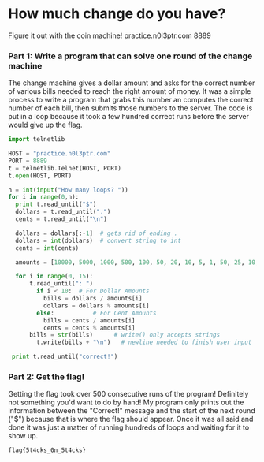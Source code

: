 # How much change do you have? 
Figure it out with the coin machine! practice.n0l3ptr.com 8889

### Part 1: Write a program that can solve one round of the change machine
The change machine gives a dollar amount and asks for the correct number of various bills 
needed to reach the right amount of money. It was a simple process to write a program that
grabs this number an computes the correct number of each bill, then submits those numbers to
the server. The code is put in a loop because it took a few hundred
correct runs before the server would give up the flag.

```python
import telnetlib

HOST = "practice.n0l3ptr.com"
PORT = 8889
t = telnetlib.Telnet(HOST, PORT)
t.open(HOST, PORT)

n = int(input("How many loops? "))
for i in range(0,n):
  print t.read_until("$")
  dollars = t.read_until(".")
  cents = t.read_until("\n")

  dollars = dollars[:-1]  # gets rid of ending .
  dollars = int(dollars)  # convert string to int
  cents = int(cents)

  amounts = [10000, 5000, 1000, 500, 100, 50, 20, 10, 5, 1, 50, 25, 10, 5, 1]

  for i in range(0, 15):
	  t.read_until(": ")
		if i < 10:  # For Dollar Amounts
		  bills = dollars / amounts[i]
		  dollars = dollars % amounts[i]
		else:  			# For Cent Amounts
		  bills = cents / amounts[i]
		  cents = cents % amounts[i]
	  bills = str(bills)      # write() only accepts strings
		t.write(bills + "\n")   # newline needed to finish user input

 print t.read_until("correct!")
```

### Part 2: Get the flag!
Getting the flag took over 500 consecutive runs of the program! Definitely not something you'd
want to do by hand! My program only prints out the information between the "Correct!" message and 
the start of the next round ("$") because that is where the flag should appear. Once it was all
said and done it was just a matter of running hundreds of loops and waiting for it to show up.

	flag{5t4cks_0n_5t4cks}
